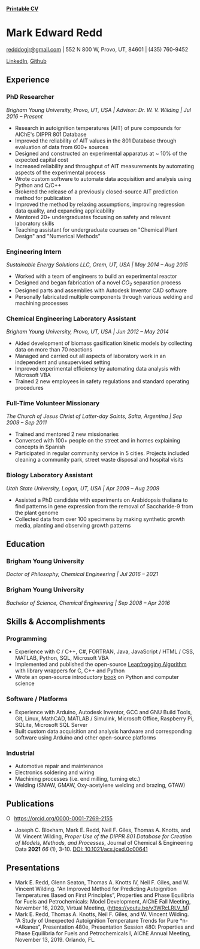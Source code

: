 [**Printable CV**](/media/Mark_Redd_Resume_Printable.pdf)

# Mark Edward Redd

<redddogjr@gmail.com> | 552 N 800 W, Provo, UT, 84601 | (435) 760-9452

[LinkedIn](https://www.linkedin.com/in/mark-redd-53878880/), [Github](https://github.com/flythereddflagg)

## Experience

### PhD Researcher

  *Brigham Young University, Provo, UT, USA | Advisor: Dr. W. V. Wilding | Jul 2016 – Present*

- Research in autoignition temperatures (AIT) of pure compounds for AIChE's DIPPR 801 Database
- Improved the reliability of AIT values in the 801 Database through evaluation of data from 600+ sources
- Designed and constructed an experimental apparatus at ~ 10% of the expected capital cost 
- Increased reliability and throughput of AIT measurements by automating aspects of the experimental process
- Wrote custom software to automate data acquisition and analysis using Python and C/C++
- Brokered the release of a previously closed-source AIT prediction method for publication
- Improved the method by relaxing assumptions, improving regression data quality, and expanding applicability
- Mentored 20+ undergraduates focusing on safety and relevant laboratory skills
- Teaching assistant for undergraduate courses on "Chemical Plant Design" and "Numerical Methods"

### Engineering Intern

 *Sustainable Energy Solutions LLC, Orem, UT, USA | May 2014 – Aug 2015*

  - Worked with a team of engineers to build an experimental reactor
  - Designed and began fabrication of a novel $CO_2$​ separation process
  - Designed parts and assemblies with Autodesk Inventor CAD software
  - Personally fabricated multiple components through various welding and machining processes

### Chemical Engineering Laboratory Assistant

*Brigham Young University, Provo, UT, USA |  Jun 2012 – May 2014*

  - Aided development of biomass gasification kinetic models by collecting data on more than 70 reactions
  - Managed and carried out all aspects of laboratory work in an independent and unsupervised setting
  - Improved experimental efficiency by automating data analysis with Microsoft VBA
  - Trained 2 new employees in safety regulations and standard operating procedures

### Full-Time Volunteer Missionary

  *The Church of Jesus Christ of Latter-day Saints, Salta, Argentina | Sep 2009 – Sep 2011*

  - Trained and mentored 2 new missionaries
  - Conversed with 100+ people on the street and in homes explaining concepts in Spanish
  - Participated in regular community service in 5 cities. Projects included cleaning a community park, street waste disposal and hospital visits

### Biology Laboratory Assistant

  *Utah State University, Logan, UT, USA | Apr 2009 – Aug 2009*

  - Assisted a PhD candidate with experiments on Arabidopsis thaliana to find patterns in gene expression from the removal of Saccharide-9 from the plant genome
  - Collected data from over 100 specimens by making synthetic growth media, planting and observing growth patterns

## Education

### Brigham Young University

*Doctor of Philosophy, Chemical Engineering | Jul 2016 – 2021*

### Brigham Young University

*Bachelor of Science, Chemical Engineering | Sep 2008 – Apr 2016*

## Skills & Accomplishments

### Programming

- Experience with C / C++, C#, FORTRAN, Java, JavaScript / HTML / CSS, MATLAB, Python, SQL, Microsoft VBA
- Implemented and published the open-source [Leapfrogging Algorithm](https://github.com/flythereddflagg/lpfgopt) with library wrappers for C, C++ and Python
- Wrote an open-source introductory [book](https://flythereddflagg.github.io/python_book/site/index.html) on Python and computer science

### Software / Platforms

- Experience with Arduino, Autodesk Inventor, GCC and GNU Build Tools, Git, Linux, MathCAD, MATLAB / Simulink, Microsoft Office, Raspberry Pi, SQLite, Microsoft SQL Server
- Built custom data acquisition and analysis hardware and corresponding software using Arduino and other open-source platforms

### Industrial

- Automotive repair and maintenance
- Electronics soldering and wiring
- Machining processes (i.e. end milling, turning etc.)
- Welding (SMAW, GMAW, Oxy-acetylene welding and brazing, GTAW)

## Publications

<div itemscope itemtype="https://schema.org/Person"><a itemprop="sameAs" content="https://orcid.org/0000-0001-7269-2155" href="https://orcid.org/0000-0001-7269-2155" target="orcid.widget" rel="me noopener noreferrer" style="vertical-align:top;"><img src="https://orcid.org/sites/default/files/images/orcid_16x16.png" style="width:1em;margin-right:.5em;" alt="ORCID iD icon">https://orcid.org/0000-0001-7269-2155</a></div>

- Joseph C. Bloxham, Mark E. Redd, Neil F. Giles, Thomas A. Knotts, and W. Vincent Wilding, *Proper Use of the DIPPR 801 Database for Creation of Models, Methods, and Processes*, Journal of Chemical & Engineering Data **2021** *66* (1), 3-10. [DOI: 10.1021/acs.jced.0c00641](https://doi.org/10.1021/acs.jced.0c00641)

## Presentations

- Mark E. Redd, Glenn Seaton, Thomas A. Knotts IV, Neil F. Giles, and W. Vincent Wilding. “An Improved Method for Predicting Autoignition Temperatures Based on First Principles”, Properties and Phase Equilibria for Fuels and Petrochemicals: Model Development, AIChE Fall Meeting, November 16, 2020, Virtual Meeting, (https://youtu.be/v3WRcLRLV_M)
- Mark E. Redd, Thomas A. Knotts, Neil F. Giles, and W. Vincent Wilding. “A Study of Unexpected Autoignition Temperature Trends for Pure *n-*Alkanes”, Presentation 480e, Presentation Session 480: Properties and Phase Equilibria for Fuels and Petrochemicals I, AIChE Annual Meeting, November 13, 2019. Orlando, FL.
